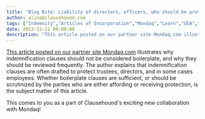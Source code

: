 ```yaml
---
title: "Blog Bite: Liability of directors, officers, who should be protected by the company's indemnification clause?"
author: alina@clausehound.com
tags: ["Indemnity","Articles of Incorporation","Mondaq","Learn","USA","All Jurisdictions","all"]
date: 2013-12-11 00:00:00
description: "This article posted on our partner site Mondaq.com illustrates why indemnification clauses should not be considered boilerplate, and why they should be reviewed frequently. The author explains that i..."
---
```


[This article posted on our partner site Mondaq.com](http://www.mondaq.com/unitedstates/x/280644/Charities+Non-Profits/Indemnification+Of+Trustees+Officers+And+Employees+What+Do+You+Have+What+Should+You+Have) illustrates why indemnification clauses should not be considered boilerplate, and why they should be reviewed frequently. The author explains that indemnification clauses are often drafted to protect trustees, directors, and in some cases employees. Whether boilerplate clauses are sufficient, or should be scrutinized by the parties who are either affording or receiving protection, is the subject matter of this article.

This comes to you as a part of Clausehound's exciting new collaboration with Mondaq!